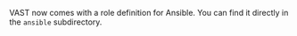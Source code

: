 VAST now comes with a role definition for Ansible. You can find it directly in
the `ansible` subdirectory.
